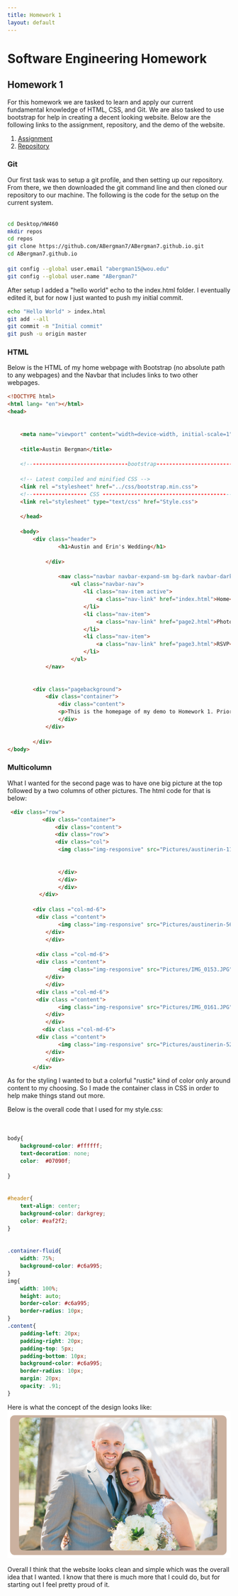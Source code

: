 ```yaml
---
title: Homework 1
layout: default
---
```

# Software Engineering Homework

## Homework 1

For this homework we are tasked to learn and apply our current fundamental knowledge of HTML, CSS, and Git. We are also tasked
to use bootstrap for help in creating a decent looking website. Below are the following links to the assignment, repository, and the demo of the website.

1. [Assignment](http://www.wou.edu/~morses/classes/cs46x/assignments/HW1.html)
2. [Repository](https://github.com/ABergman7/ABergman7.github.io)


### Git

Our first task was to setup a git profile, and then setting up our repository. From there, we then downloaded the git command line
and then cloned our repository to our machine. The following is the code for the setup on the current system.

```bash

cd Desktop/HW460
mkdir repos
cd repos
git clone https://github.com/ABergman7/ABergman7.github.io.git
cd ABergman7.github.io

git config --global user.email "abergman15@wou.edu"
git config --global user.name "ABergman7"
```

After setup I added a "hello world" echo to the index.html folder. I eventually edited it, but for now I just wanted to push my initial commit.

```bash
echo "Hello World" > index.html
git add --all
git commit -m "Initial commit"
git push -u origin master
```

### HTML
Below is the HTML of my home webpage with Bootstrap (no absolute path to any webpages) and the Navbar that includes links to two other webpages.
```html
<!DOCTYPE html> 
<html lang= "en"></html>
<head>
    
    
    <meta name="viewport" content="width=device-width, initial-scale=1">
    
    <title>Austin Bergman</title>
    
    <!--------------------------------bootstrap------------------------------------>
    
    <!-- Latest compiled and minified CSS -->
    <link rel ="stylesheet" href="../css/bootstrap.min.css">
    <!------------------- CSS ----------------------------------------->
    <link rel="stylesheet" type="text/css" href="Style.css">
    
    </head>
    
    <body>
        <div class="header">
                <h1>Austin and Erin's Wedding</h1>
                
            </div>
          
                <nav class="navbar navbar-expand-sm bg-dark navbar-dark justify-content-center">
                    <ul class="navbar-nav">
                        <li class="nav-item active">
                            <a class="nav-link" href="index.html">Home</a>
                        </li>
                        <li class="nav-item">
                            <a class="nav-link" href="page2.html">Photos</a>
                        </li>
                        <li class="nav-item">
                            <a class="nav-link" href="page3.html">RSVP</a>
                        </li>
                    </ul>
            </nav>
        
    
        <div class="pagebackground">
            <div class="container">
                <div class="content">   
                <p>This is the homepage of my demo to Homework 1. Prior to our wedding I promised my wife that I'd make a website to handle our wedding stuff. Well I'm a bit late, but nonetheless I was still interested in making it.</p>
                </div>    
            </div>    
            
        </div>
</body> 
```
### Multicolumn
What I wanted for the second page was to have one big picture at the top followed by a two columns of other pictures. The html code for that is below:

```html
 <div class="row">     
           <div class="container">
               <div class="content">
               <div class="row">
               <div class="col">    
                <img class="img-responsive" src="Pictures/austinerin-116.jpg" alt="Standing">


                </div>
                </div>
                </div>
          </div>
    
        <div class ="col-md-6">
         <div class ="content">    
                <img class="img-responsive" src="Pictures/austinerin-565.jpg" alt="Dancing"> 
            </div> 
            </div>
        
         <div class ="col-md-6">
         <div class ="content">    
                <img class="img-responsive" src="Pictures/IMG_0153.JPG" alt="Ceremony"> 
            </div> 
            </div>
         <div class ="col-md-6">
         <div class ="content">    
                <img class="img-responsive" src="Pictures/IMG_0161.JPG" alt="Walking"> 
            </div> 
            </div>
           <div class ="col-md-6">
         <div class ="content">    
                <img class="img-responsive" src="Pictures/austinerin-528.jpg" alt="Walking"> 
            </div> 
            </div>
        </div>
```
As for the styling I wanted to but a colorful "rustic" kind of color only around content to my choosing. So I made the container class in CSS in order to help make things stand out more. 

Below is the overall code that I used for my style.css:

```CSS


body{
    background-color: #ffffff;
    text-decoration: none;
    color:  #07090f;
    
}


#header{
    text-align: center;
    background-color: darkgrey;
    color: #eaf2f2; 
}


.container-fluid{
    width: 75%;
    background-color: #c6a995; 
}
img{
    width: 100%;
    height: auto;
    border-color: #c6a995;
    border-radius: 10px;
}
.content{
    padding-left: 20px;
    padding-right: 20px;
    padding-top: 5px;
    padding-bottom: 10px;
    background-color: #c6a995;
    border-radius: 10px;
    margin: 20px;
    opacity: .91;
}


```
Here is what the concept of the design looks like:
![Example](Pictures/Example1.PNG)

Overall I think that the website looks clean and simple which was the overall idea that I wanted. I know that there is much more that I could do, but for starting out I feel pretty proud of it.

